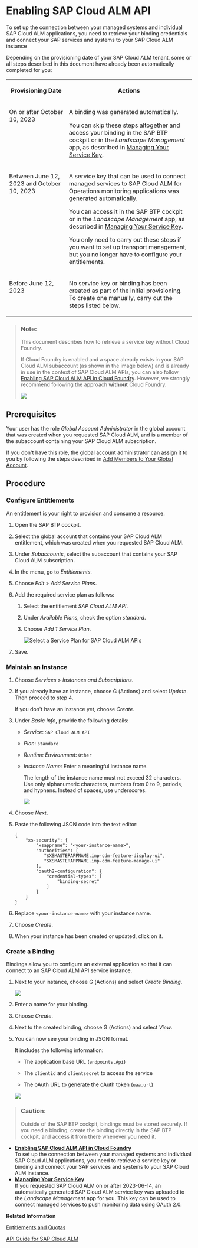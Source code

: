 <!-- loio704b5dc854f549888a238f94015e1eac -->

<link rel="stylesheet" type="text/css" href="../css/sap-icons.css"/>

# Enabling SAP Cloud ALM API

To set up the connection between your managed systems and individual SAP Cloud ALM applications, you need to retrieve your binding credentials and connect your SAP services and systems to your SAP Cloud ALM instance



Depending on the provisioning date of your SAP Cloud ALM tenant, some or all steps described in this document have already been automatically completed for you:


<table>
<tr>
<th valign="top">

Provisioning Date

</th>
<th valign="top">

Actions

</th>
</tr>
<tr>
<td valign="top">

On or after October 10, 2023

</td>
<td valign="top">

A binding was generated automatically.

You can skip these steps altogether and access your binding in the SAP BTP cockpit or in the *Landscape Management* app, as described in [Managing Your Service Key](managing-your-service-key-87b7851.md).

</td>
</tr>
<tr>
<td valign="top">

Between June 12, 2023 and October 10, 2023

</td>
<td valign="top">

A service key that can be used to connect managed services to SAP Cloud ALM for Operations monitoring applications was generated automatically.

You can access it in the SAP BTP cockpit or in the *Landscape Management* app, as described in [Managing Your Service Key](managing-your-service-key-87b7851.md).

You only need to carry out these steps if you want to set up transport management, but you no longer have to configure your entitlements.

</td>
</tr>
<tr>
<td valign="top">

Before June 12, 2023

</td>
<td valign="top">

No service key or binding has been created as part of the initial provisioning. To create one manually, carry out the steps listed below.

</td>
</tr>
</table>

> ### Note:  
> This document describes how to retrieve a service key without Cloud Foundry.
> 
> If Cloud Foundry is enabled and a space already exists in your SAP Cloud ALM subaccount \(as shown in the image below\) and is already in use in the context of SAP Cloud ALM APIs, you can also follow [Enabling SAP Cloud ALM API in Cloud Foundry](enabling-sap-cloud-alm-api-in-cloud-foundry-7d4c180.md). However, we strongly recommend following the approach **without** Cloud Foundry.
> 
> ![](images/SUI-EnabledCF_a426651.png)



<a name="loio704b5dc854f549888a238f94015e1eac__section_wpy_rnj_jmb"/>

## Prerequisites

Your user has the role *Global Account Administrator* in the global account that was created when you requested SAP Cloud ALM, and is a member of the subaccount containing your SAP Cloud ALM subscription.

If you don't have this role, the global account administrator can assign it to you by following the steps described in [Add Members to Your Global Account](https://help.sap.com/viewer/65de2977205c403bbc107264b8eccf4b/LATEST/en-US/4a0491330a164f5a873fa630c7f45f06.html).



<a name="loio704b5dc854f549888a238f94015e1eac__section_lv5_hh4_xlbs"/>

## Procedure



### Configure Entitlements

An entitlement is your right to provision and consume a resource.

1.  Open the SAP BTP cockpit.

2.  Select the global account that contains your SAP Cloud ALM entitlement, which was created when you requested SAP Cloud ALM.

3.  Under *Subaccounts*, select the subaccount that contains your SAP Cloud ALM subscription.

4.  In the menu, go to *Entitlements*.

5.  Choose *Edit* \> *Add Service Plans*.

6.  Add the required service plan as follows:

    1.  Select the entitlement *SAP Cloud ALM API*.

    2.  Under *Available Plans*, check the option *standard*.

    3.  Choose *Add 1 Service Plan*.

        ![Select a Service Plan for SAP Cloud ALM APIs](images/Enabling_APIs_-_Add_Service_Plan_f2a4ae2.png)


7.  Save.




### Maintain an Instance

1.  Choose *Services* \> *Instances and Subscriptions*.

2.  If you already have an instance, choose <span class="SAP-icons-V5"></span> \(Actions\) and select *Update*. Then proceed to step 4.

    If you don't have an instance yet, choose *Create*.

3.  Under *Basic Info*, provide the following details:

    -   *Service*: `SAP Cloud ALM API`

    -   *Plan*: `standard`

    -   *Runtime Environment*: `Other`

    -   *Instance Name*: Enter a meaningful instance name.

        The length of the instance name must not exceed 32 characters. Use only alphanumeric characters, numbers from 0 to 9, periods, and hyphens. Instead of spaces, use underscores.

        ![](images/NOCF-NewInstance_85b4cb4.png)


4.  Choose *Next*.

5.  Paste the following JSON code into the text editor:

    ```
    {
        "xs-security": {
            "xsappname": "<your-instance-name>",
            "authorities": [
               "$XSMASTERAPPNAME.imp-cdm-feature-display-ui",
               "$XSMASTERAPPNAME.imp-cdm-feature-manage-ui"
            ],
            "oauth2-configuration": {
                "credential-types": [
                    "binding-secret"
                ]
            }
        }
    }
    
    ```

6.  Replace `<your-instance-name>` with your instance name.

7.  Choose *Create*.

8.  When your instance has been created or updated, click on it.




### Create a Binding

Bindings allow you to configure an external application so that it can connect to an SAP Cloud ALM API service instance.

1.  Next to your instance, choose <span class="SAP-icons-V5"></span> \(Actions\) and select *Create Binding*.

    ![](images/NOCF-CreateServiceBinding_647e290.png)

2.  Enter a name for your binding.

3.  Choose *Create*.

4.  Next to the created binding, choose <span class="SAP-icons-V5"></span> \(Actions\) and select *View*.

5.  You can now see your binding in JSON format.

    It includes the following information:

    -   The application base URL \(`endpoints.Api`\)

    -   The `clientid` and `clientsecret` to access the service

    -   The oAuth URL to generate the oAuth token \(`uaa.url`\)


    ![](images/SUI-ServiceKey_2fca8a5.png)


> ### Caution:  
> Outside of the SAP BTP cockpit, bindings must be stored securely. If you need a binding, create the binding directly in the SAP BTP cockpit, and access it from there whenever you need it.

-   **[Enabling SAP Cloud ALM API in Cloud Foundry](enabling-sap-cloud-alm-api-in-cloud-foundry-7d4c180.md "To set up the connection between your managed systems and individual SAP Cloud ALM
		applications, you need to retrieve a service key or binding and connect your SAP services
		and systems to your SAP Cloud ALM instance.")**  
To set up the connection between your managed systems and individual SAP Cloud ALM applications, you need to retrieve a service key or binding and connect your SAP services and systems to your SAP Cloud ALM instance.
-   **[Managing Your Service Key](managing-your-service-key-87b7851.md "If you requested SAP Cloud ALM on or after 2023-06-14, an automatically generated SAP
		Cloud ALM service key was uploaded to the Landscape Management app
		for you. This key can be used to connect managed services to push monitoring data using
		OAuth 2.0.")**  
If you requested SAP Cloud ALM on or after 2023-06-14, an automatically generated SAP Cloud ALM service key was uploaded to the *Landscape Management* app for you. This key can be used to connect managed services to push monitoring data using OAuth 2.0.

**Related Information**  


[Entitlements and Quotas](https://help.sap.com/viewer/3504ec5ef16548778610c7e89cc0eac3/Cloud/en-US/00aa2c23479d42568b18882b1ca90d79.html)

[API Guide for SAP Cloud ALM](https://help.sap.com/docs/cloud-alm/apis/about)

